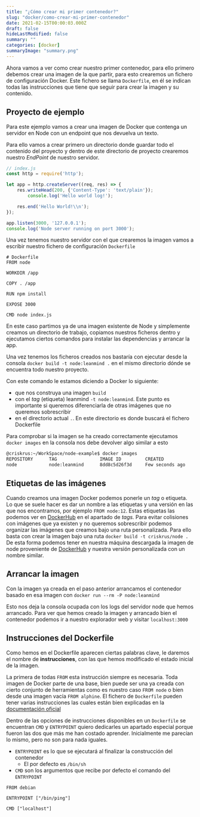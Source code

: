 ```yaml
---
title: "¿Cómo crear mi primer contenedor?"
slug: "docker/como-crear-mi-primer-contenedor"
date: 2021-02-15T00:00:03.000Z
draft: false
hideLastModified: false
summary: ""
categories: [docker]
summaryImage: "summary.png"
---
```


Ahora vamos a ver como crear nuestro primer contenedor, para ello primero debemos crear una imagen de la que partir, para esto crearemos un fichero de configuración Docker. Este fichero se llama `Dockerfile`, en él se indican todas las instrucciones que tiene que seguir para crear la imagen y su contenido.

## Proyecto de ejemplo

Para este ejemplo vamos a crear una imagen de Docker que contenga un servidor en Node con un endpoint que nos devuelva un texto.

Para ello vamos a crear primero un directorio donde guardar todo el contenido del proyecto y dentro de este directorio de proyecto crearemos nuestro *EndPoint* de nuestro servidor.

```jsx
// index.js
const http = require('http');

let app = http.createServer((req, res) => {
    res.writeHead(200, {'Content-Type': 'text/plain'});
		console.log('Hello world log!');

    res.end('Hello World!\\n');
});

app.listen(3000, '127.0.0.1');
console.log('Node server running on port 3000');

```

Una vez tenemos nuestro servidor con el que crearemos la imagen vamos a escribir nuestro fichero de configuración `Dockerfile`

```docker
# Dockerfile
FROM node

WORKDIR /app

COPY . /app

RUN npm install

EXPOSE 3000

CMD node index.js
```

En este caso partimos ya de una imagen existente de Node y simplemente creamos un directorio de trabajo, copiamos nuestros ficheros dentro y ejecutamos ciertos comandos para instalar las dependencias y arrancar la app.

Una vez tenemos los ficheros creados nos bastaría con ejecutar desde la consola `docker build -t node:leanmind .` en el mismo directorio dónde se encuentra todo nuestro proyecto.

Con este comando le estamos diciendo a Docker lo siguiente:

- que nos construya una imagen `build`
- con el *tag* (etiqueta) leanmind `-t node:leanmind`. Este punto es importante si queremos diferenciarla de otras imágenes que no queremos sobrescribir
- en el directorio actual `.`. En este directorio es donde buscará el fichero Dockerfile

Para comprobar si la imagen se ha creado correctamente ejecutamos `docker images` en la consola nos debe devolver algo similar a esto

```bash
@criskrus:~/WorkSpace/node-example$ docker images
REPOSITORY      TAG                IMAGE ID         CREATED            SIZE
node            node:leanmind      8dd8c5d26f3d     Few seconds ago    125MB
```

## Etiquetas de las imágenes

Cuando creamos una imagen Docker podemos ponerle un *tag* o etiqueta. Lo que se suele hacer es dar un nombre a las etiquetas y una versión en las que nos encontramos, por ejemplo `FROM node:12`. Estas etiquetas las podemos ver en [DockerHub](https://hub.docker.com/_/node?tab=tags&page=1&name=12) en el apartado de *tags.* Para evitar colisiones con imágenes que ya existen y no queremos sobrescribir podemos organizar las imágenes que creamos bajo una ruta personalizada. Para ello basta con crear la imagen bajo una ruta `docker build -t criskrus/node .` De esta forma podemos tener en nuestra máquina descargada la imagen de node proveniente de [DockerHub](https://hub.docker.com/_/node?tab=tags&page=1&name=12) y nuestra versión personalizada con
un nombre similar.

## Arrancar la imagen

Con la imagen ya creada en el paso anterior arrancamos el contenedor basado en esa imagen con `docker run --rm -P node:leanmind`

Esto nos deja la consola ocupada con los logs del servidor node que hemos arrancado. Para ver que hemos creado la imagen y arrancado bien el contenedor podemos ir a nuestro explorador web y visitar `localhost:3000`

## Instrucciones del Dockerfile

Como hemos en el Dockerfile aparecen ciertas palabras clave, le daremos el nombre de **instrucciones**, con las que hemos modificado el estado inicial de la imagen.

La primera de todas `FROM` esta instrucción siempre es necesaria. Toda imagen de Docker parte de una base, bien puede ser una ya creada con cierto conjunto de herramientas como es nuestro caso `FROM node` o bien desde una imagen vacía `FROM alphine`. El fichero de `Dockerfile` pueden tener varias instrucciones las cuales están bien explicadas en la [documentación oficial](https://docs.docker.com/engine/reference/builder/#from)

Dentro de las opciones de instrucciones disponibles en un `Dockerfile` se encuentran `CMD` y `ENTRYPOINT` quiero dedicarles un apartado especial porque fueron las dos que más me han costado aprender. Inicialmente me parecían lo mismo, pero no son para nada iguales.

- `ENTRYPOINT` es lo que se ejecutará al finalizar la construcción del contenedor
    - El por defecto es `/bin/sh`
- `CMD` son los argumentos que recibe por defecto el comando del `ENTRYPOINT`

```docker
FROM debian

ENTRYPOINT ["/bin/ping"]

CMD ["localhost"]
```

